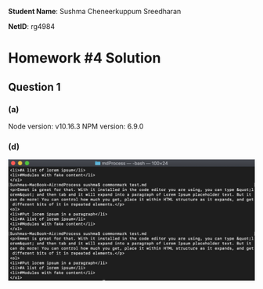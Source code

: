 **Student Name**:  Sushma Cheneerkuppum Sreedharan

**NetID**: rg4984

# Homework #4 Solution

## Question 1 

### (a)

Node version: v10.16.3
NPM version: 6.9.0

### (d)

![Developer-tool Screenshot](images/commonmark.png)
